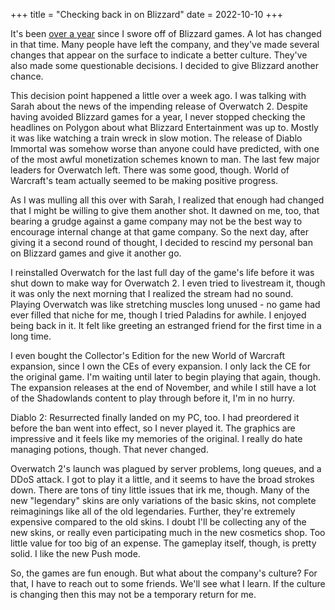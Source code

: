 +++
title = "Checking back in on Blizzard"
date = 2022-10-10
+++

It's been [over a year](../blizzard-is-dead-to-me) since I swore off of Blizzard games. A lot has changed in that time. Many people have left the company, and they've made several changes that appear on the surface to indicate a better culture. They've also made some questionable decisions. I decided to give Blizzard another chance.

This decision point happened a little over a week ago. I was talking with Sarah about the news of the impending release of Overwatch 2. Despite having avoided Blizzard games for a year, I never stopped checking the headlines on Polygon about what Blizzard Entertainment was up to. Mostly it was like watching a train wreck in slow motion. The release of Diablo Immortal was somehow worse than anyone could have predicted, with one of the most awful monetization schemes known to man. The last few major leaders for Overwatch left. There was some good, though. World of Warcraft's team actually seemed to be making positive progress.

As I was mulling all this over with Sarah, I realized that enough had changed that I might be willing to give them another shot. It dawned on me, too, that bearing a grudge against a game company may not be the best way to encourage internal change at that game company. So the next day, after giving it a second round of thought, I decided to rescind my personal ban on Blizzard games and give it another go.

I reinstalled Overwatch for the last full day of the game's life before it was shut down to make way for Overwatch 2. I even tried to livestream it, though it was only the next morning that I realized the stream had no sound. Playing Overwatch was like stretching muscles long unused - no game had ever filled that niche for me, though I tried Paladins for awhile. I enjoyed being back in it. It felt like greeting an estranged friend for the first time in a long time.

I even bought the Collector's Edition for the new World of Warcraft expansion, since I own the CEs of every expansion. I only lack the CE for the original game. I'm waiting until later to begin playing that again, though. The expansion releases at the end of November, and while I still have a lot of the Shadowlands content to play through before it, I'm in no hurry.

Diablo 2: Resurrected finally landed on my PC, too. I had preordered it before the ban went into effect, so I never played it. The graphics are impressive and it feels like my memories of the original. I really do hate managing potions, though. That never changed.

Overwatch 2's launch was plagued by server problems, long queues, and a DDoS attack. I got to play it a little, and it seems to have the broad strokes down. There are tons of tiny little issues that irk me, though. Many of the new "legendary" skins are only variations of the basic skins, not complete reimaginings like all of the old legendaries. Further, they're extremely expensive compared to the old skins. I doubt I'll be collecting any of the new skins, or really even participating much in the new cosmetics shop. Too little value for too big of an expense. The gameplay itself, though, is pretty solid. I like the new Push mode.

So, the games are fun enough. But what about the company's culture? For that, I have to reach out to some friends. We'll see what I learn. If the culture is changing then this may not be a temporary return for me.
